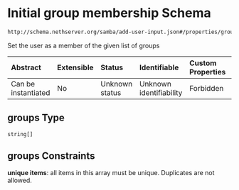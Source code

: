 # Initial group membership Schema

```txt
http://schema.nethserver.org/samba/add-user-input.json#/properties/groups
```

Set the user as a member of the given list of groups

| Abstract            | Extensible | Status         | Identifiable            | Custom Properties | Additional Properties | Access Restrictions | Defined In                                                                |
| :------------------ | :--------- | :------------- | :---------------------- | :---------------- | :-------------------- | :------------------ | :------------------------------------------------------------------------ |
| Can be instantiated | No         | Unknown status | Unknown identifiability | Forbidden         | Allowed               | none                | [add-user-input.json\*](samba/add-user-input.json "open original schema") |

## groups Type

`string[]`

## groups Constraints

**unique items**: all items in this array must be unique. Duplicates are not allowed.
